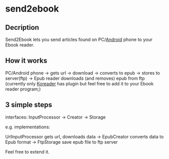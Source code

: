 # send2ebook

## Decription
Send2Ebook lets you send articles found on PC/[Android](https://github.com/koreader/android-send2ebook) phone to your Ebook reader.

## How it works
PC/Android phone -> gets url -> download -> converts to epub -> stores to server(ftp) -> Epub reader downloads (and removes) epub from ftp (currently only [Koreader](https://github.com/koreader/koreader) has plugin but feel free to add it to your Ebook reader program;)

## 3 simple steps
interfaces: InputProcessor -> Creator -> Storage

e.g. implementations:

UrlInputProcessor gets url, downloads data -> EpubCreator converts data to Epub format -> FtpStorage save epub file to ftp server

Feel free to extend it.
